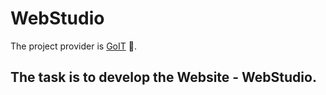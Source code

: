# WebStudio
The project provider is [GoIT](https://goit.ua/fullstackonline/) :school:.  
## The task is to develop the Website - WebStudio. 

